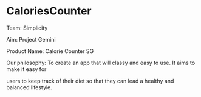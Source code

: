 # CaloriesCounter

Team: Simplicity

Aim: Project Gemini

Product Name: Calorie Counter SG

Our philosophy: To create an app that will classy and easy to use. It aims to make it easy for

users to keep track of their diet so that they can lead a healthy and balanced lifestyle.
